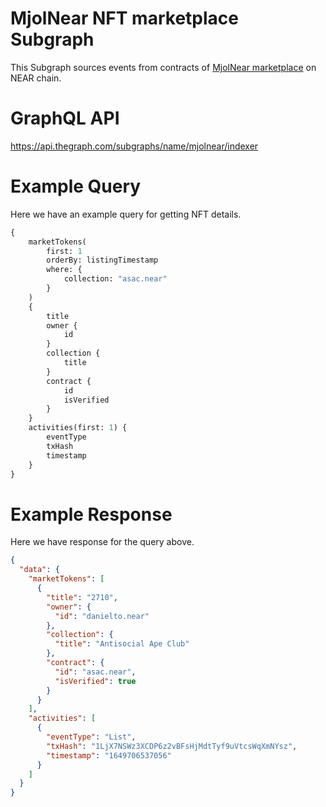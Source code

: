 # MjolNear NFT marketplace Subgraph

This Subgraph sources events from contracts of [MjolNear marketplace](https://mjolnear.com)  on NEAR chain.

# GraphQL API

https://api.thegraph.com/subgraphs/name/mjolnear/indexer

# Example Query

Here we have an example query for getting NFT details.

```graphql
{
    marketTokens(
        first: 1
        orderBy: listingTimestamp
        where: {
            collection: "asac.near"
        }
    )
    {
        title
        owner {
            id
        }
        collection {
            title
        }
        contract {
            id
            isVerified
        }
    }
    activities(first: 1) {
        eventType
        txHash
        timestamp
    }
}
```

# Example Response

Here we have response for the query above.

```json
{
  "data": {
    "marketTokens": [
      {
        "title": "2710",
        "owner": {
          "id": "danielto.near"
        },
        "collection": {
          "title": "Antisocial Ape Club"
        },
        "contract": {
          "id": "asac.near",
          "isVerified": true
        }
      }
    ],
    "activities": [
      {
        "eventType": "List",
        "txHash": "1LjX7NSWz3XCDP6z2vBFsHjMdtTyf9uVtcsWqXmNYsz",
        "timestamp": "1649706537056"
      }
    ]
  }
}
```
